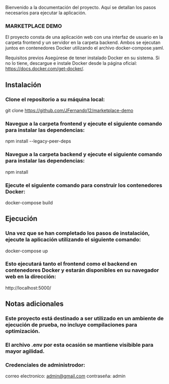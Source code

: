 Bienvenido a la documentación del proyecto. Aquí se detallan los pasos necesarios para ejecutar la aplicación.

### MARKETPLACE DEMO

El proyecto consta de una aplicación web con una interfaz de usuario en la carpeta frontend y un servidor en la carpeta backend. Ambos se ejecutan juntos en contenedores Docker utilizando el archivo docker-compose.yaml.

Requisitos previos
Asegúrese de tener instalado Docker en su sistema. Si no lo tiene, descargue e instale Docker desde la página oficial: https://docs.docker.com/get-docker/.

## Instalación

### Clone el repositorio a su máquina local:

git clone https://github.com/JFernando12/marketplace-demo

### Navegue a la carpeta frontend y ejecute el siguiente comando para instalar las dependencias:

npm install --legacy-peer-deps

### Navegue a la carpeta backend y ejecute el siguiente comando para instalar las dependencias:

npm install

### Ejecute el siguiente comando para construir los contenedores Docker:

docker-compose build

## Ejecución

### Una vez que se han completado los pasos de instalación, ejecute la aplicación utilizando el siguiente comando:

docker-compose up

### Esto ejecutará tanto el frontend como el backend en contenedores Docker y estarán disponibles en su navegador web en la dirección:

http://localhost:5000/

## Notas adicionales

### Este proyecto está destinado a ser utilizado en un ambiente de ejecución de prueba, no incluye compilaciones para optimización.

### El archivo .env por esta ocasión se mantiene visibible para mayor agilidad.

### Credenciales de administrodor:

correo electronico: admin@gmail.com
contraseña: admin
